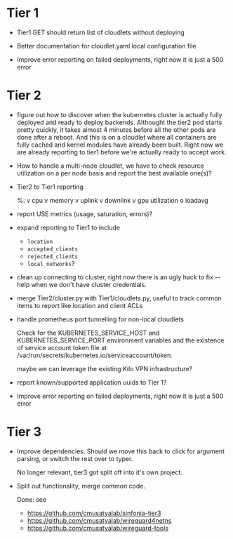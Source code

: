 Tier 1
======

- Tier1 GET should return list of cloudlets without deploying

- Better documentation for cloudlet.yaml local configuration file

- Improve error reporting on failed deployments, right now it is just a 500 error


Tier 2
======

- figure out how to discover when the kubernetes cluster is actually fully
  deployed and ready to deploy backends.
  Althought the tier2 pod starts pretty quickly, it takes almost 4 minutes
  before all the other pods are done after a reboot. And this is on a cloudlet
  where all containers are fully cached and kernel modules have already been
  built. Right now we are already reporting to tier1 before we're actually
  ready to accept work.

- How to handle a multi-node cloudlet, we have to check resource utilization on
  a per node basis and report the best available one(s)?

- Tier2 to Tier1 reporting

    %:
       v  cpu
       v  memory
       v  uplink
       v  downlink
       v  gpu utilization
       o  loadavg

- report USE metrics (usage, saturation, errors)?

- expand reporting to Tier1 to include
    - `location`
    - `accepted_clients`
    - `rejected_clients`
    - `local_networks`?

- clean up connecting to cluster, right now there is an ugly hack to fix --help
  when we don't have cluster credentials.

- merge Tier2/cluster.py with Tier1/cloudlets.py, useful to track common items
  to report like location and client ACLs

- handle prometheus port tunnelling for non-local cloudlets

    Check for the KUBERNETES_SERVICE_HOST and KUBERNETES_SERVICE_PORT
    environment variables and the existence of service account token file at
    /var/run/secrets/kubernetes.io/serviceaccount/token.

  maybe we can leverage the existing Kilo VPN infrastructure?

- report known/supported application uuids to Tier 1?

- Improve error reporting on failed deployments, right now it is just a 500 error

Tier 3
======

- Improve dependencies.  Should we move this back to click for argument
  parsing, or switch the rest over to typer.

    No longer relevant, tier3 got split off into it's own project.

- Split out functionality, merge common code.

    Done: see

    - https://github.com/cmusatyalab/sinfonia-tier3
    - https://github.com/cmusatyalab/wireguard4netns
    - https://github.com/cmusatyalab/wireguard-tools
